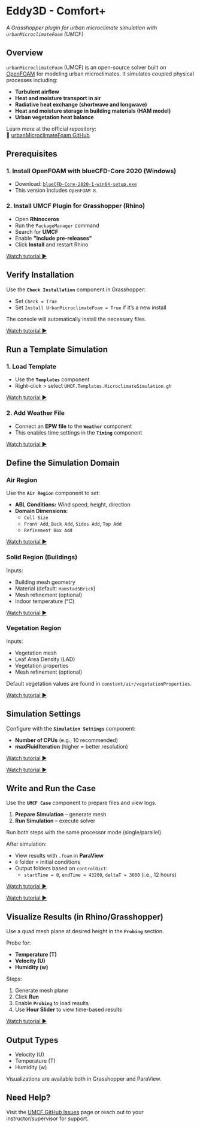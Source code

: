 # Eddy3D - Comfort+

*A Grasshopper plugin for urban microclimate simulation with `urbanMicroclimateFoam` (UMCF)*

## Overview

`urbanMicroclimateFoam` (UMCF) is an open-source solver built on [OpenFOAM](https://openfoam.org/) for modeling urban microclimates. It simulates coupled physical processes including:

- **Turbulent airflow**
- **Heat and moisture transport in air**
- **Radiative heat exchange (shortwave and longwave)**
- **Heat and moisture storage in building materials (HAM model)**
- **Urban vegetation heat balance**

 Learn more at the official repository:  
🔗 [urbanMicroclimateFoam GitHub](https://github.com/OpenFOAM-BuildingPhysics/urbanMicroclimateFoam)

## Prerequisites

### 1. Install OpenFOAM with blueCFD-Core 2020 (Windows)

- Download: [`blueCFD-Core-2020-1-win64-setup.exe`](https://bluecfd.github.io/Core/Downloads/#bluecfd-core-2020-1)  
- This version includes `OpenFOAM 8`.

### 2. Install UMCF Plugin for Grasshopper (Rhino)

- Open **Rhinoceros**
- Run the `PackageManager` command
- Search for **UMCF**
- Enable **"Include pre-releases"**  
- Click **Install** and restart Rhino

[Watch tutorial ▶](https://www.loom.com/share/261d3503d6d146c18aab0e7e49736b48?sid=28bb6cd9-eb2f-4bf1-879d-e2f8bf8e6055)

## Verify Installation

Use the **`Check Installation`** component in Grasshopper:

- Set `Check = True`
- Set `Install UrbanMicroclimateFoam = True` if it’s a new install

The console will automatically install the necessary files.

[Watch tutorial ▶](https://www.loom.com/share/74ba54889b7c42ecaf8a886b71be76f5?sid=a33de996-e061-4b14-94af-58dccf61f680)

## Run a Template Simulation

### 1. Load Template

- Use the **`Templates`** component
- Right-click > select `UMCF.Templates.MicroclimateSimulation.gh`

[Watch tutorial ▶](https://www.loom.com/share/1cbf445327e24c86bf17e0a5a4f2a9f4?sid=727daac3-dbca-4b3d-b422-bc897d116c8b)

### 2. Add Weather File

- Connect an **EPW file** to the **`Weather`** component  
- This enables time settings in the **`Timing`** component

[Watch tutorial ▶](https://www.loom.com/share/d2a3d374a8ae4fffa47f968059c92702?sid=8c4ad152-0a6a-4e9c-9119-7e35fd3a22aa)

##  Define the Simulation Domain

### Air Region

Use the **`Air Region`** component to set:

- **ABL Conditions:** Wind speed, height, direction
- **Domain Dimensions:**
  - `Cell Size`
  - `Front Add`, `Back Add`, `Sides Add`, `Top Add`
  - `Refinement Box Add`

[Watch tutorial ▶](https://www.loom.com/share/ab660c5bd5154345b148778e1651a4ea?sid=ca591bb1-aab3-4229-bf0a-70e8574a6dd0)

### Solid Region (Buildings)

Inputs:

- Building mesh geometry
- Material (default: `Hamstad5Brick`)
- Mesh refinement (optional)
- Indoor temperature (°C)

[Watch tutorial ▶](https://www.loom.com/share/62bce8d5337b4f86823ee778f2abcf18?sid=256497e1-b48e-4542-acd3-50c5a1562ea6)

### Vegetation Region

Inputs:

- Vegetation mesh
- Leaf Area Density (LAD)
- Vegetation properties
- Mesh refinement (optional)

Default vegetation values are found in `constant/air/vegetationProperties`.

[Watch tutorial ▶](https://www.loom.com/share/c2beacc65e5945e69893898c3ed10cfb?sid=db9acc4b-e593-40ae-982c-8680b0f73c2a)

## Simulation Settings

Configure with the **`Simulation Settings`** component:

- **Number of CPUs** (e.g., 10 recommended)
- **maxFluidIteration** (higher = better resolution)

[Watch tutorial ▶](https://www.loom.com/share/a0e206e4e7e04bf19bd6cca1b9c5e3d4?sid=f9371d46-0eb6-45f2-b632-2e57da444d72)

[Watch tutorial ▶](https://www.loom.com/share/ecf5815466e047338b1efa50f9f769dc?sid=79abc77e-ec5c-439d-9f56-d5267ffe09f2)

## Write and Run the Case

Use the **`UMCF Case`** component to prepare files and view logs.

1. **Prepare Simulation** – generate mesh  
2. **Run Simulation** – execute solver  

 Run both steps with the same processor mode (single/parallel).

After simulation:
- View results with `.foam` in **ParaView**
- `0` folder = initial conditions
- Output folders based on `controlDict`:
  - `startTime = 0`, `endTime = 43200`, `deltaT = 3600` (i.e., 12 hours)

[Watch tutorial ▶](https://www.loom.com/share/d18a882ad68440f79dad2f59f7ebf9ed?sid=25d93fa6-3e8a-4110-bd4d-94ed8dc33e01)

[Watch tutorial ▶](https://www.loom.com/share/626a6e249e1d4fa08966331fdd14aecb?sid=27208bea-a6c8-43bf-a35f-b8af12145f6b)

## Visualize Results (in Rhino/Grasshopper)

Use a quad mesh plane at desired height in the **`Probing`** section.

Probe for:
- **Temperature (T)**
- **Velocity (U)**
- **Humidity (w)**

Steps:

1. Generate mesh plane  
2. Click **Run**  
3. Enable **`Probing`** to load results  
4. Use **Hour Slider** to view time-based results

[Watch tutorial ▶](#) <!-- Add probing tutorial video link -->

## Output Types

- Velocity (U)
- Temperature (T)
- Humidity (w)

Visualizations are available both in Grasshopper and ParaView.


## Need Help?

Visit the [UMCF GitHub Issues](https://github.com/OpenFOAM-BuildingPhysics/urbanMicroclimateFoam/issues) page or reach out to your instructor/supervisor for support.
